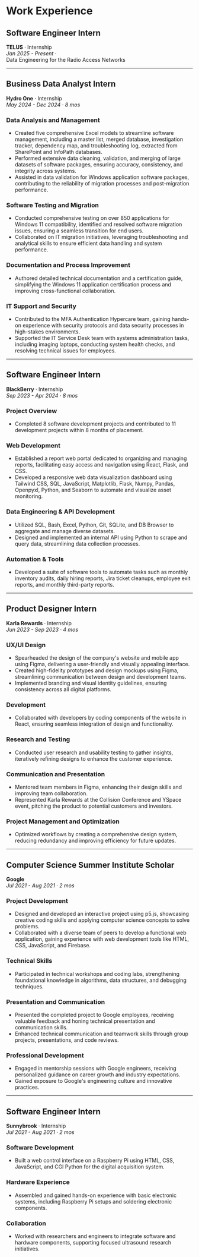 
# Work Experience

## Software Engineer Intern
**TELUS** · Internship  
*Jan 2025 - Present ·*  
Data Engineering for the Radio Access Networks

---

## Business Data Analyst Intern
**Hydro One** · Internship  
*May 2024 - Dec 2024 · 8 mos*  

### Data Analysis and Management  
- Created five comprehensive Excel models to streamline software management, including a master list, merged database, investigation tracker, dependency map, and troubleshooting log, extracted from SharePoint and InfoPath databases.  
- Performed extensive data cleaning, validation, and merging of large datasets of software packages, ensuring accuracy, consistency, and integrity across systems.  
- Assisted in data validation for Windows application software packages, contributing to the reliability of migration processes and post-migration performance.  

### Software Testing and Migration  
- Conducted comprehensive testing on over 850 applications for Windows 11 compatibility, identified and resolved software migration issues, ensuring a seamless transition for end users.  
- Collaborated on IT migration initiatives, leveraging troubleshooting and analytical skills to ensure efficient data handling and system performance.  

### Documentation and Process Improvement  
- Authored detailed technical documentation and a certification guide, simplifying the Windows 11 application certification process and improving cross-functional collaboration.  

### IT Support and Security  
- Contributed to the MFA Authentication Hypercare team, gaining hands-on experience with security protocols and data security processes in high-stakes environments.  
- Supported the IT Service Desk team with systems administration tasks, including imaging laptops, conducting system health checks, and resolving technical issues for employees.  

---

## Software Engineer Intern
**BlackBerry** · Internship  
*Sep 2023 - Apr 2024 · 8 mos*  

### Project Overview  
- Completed 8 software development projects and contributed to 11 development projects within 8 months of placement.  

### Web Development  
- Established a report web portal dedicated to organizing and managing reports, facilitating easy access and navigation using React, Flask, and CSS.  
- Developed a responsive web data visualization dashboard using Tailwind CSS, SQL, JavaScript, Matplotlib, Flask, Numpy, Pandas, Openpyxl, Python, and Seaborn to automate and visualize asset monitoring.  

### Data Engineering & API Development  
- Utilized SQL, Bash, Excel, Python, Git, SQLite, and DB Browser to aggregate and manage diverse datasets.  
- Designed and implemented an internal API using Python to scrape and query data, streamlining data collection processes.  

### Automation & Tools  
- Developed a suite of software tools to automate tasks such as monthly inventory audits, daily hiring reports, Jira ticket cleanups, employee exit reports, and monthly third-party reports.  

---

## Product Designer Intern
**Karla Rewards** · Internship  
*Jun 2023 - Sep 2023 · 4 mos*  

### UX/UI Design  
- Spearheaded the design of the company's website and mobile app using Figma, delivering a user-friendly and visually appealing interface.  
- Created high-fidelity prototypes and design mockups using Figma, streamlining communication between design and development teams.  
- Implemented branding and visual identity guidelines, ensuring consistency across all digital platforms.  

### Development  
- Collaborated with developers by coding components of the website in React, ensuring seamless integration of design and functionality.  

### Research and Testing  
- Conducted user research and usability testing to gather insights, iteratively refining designs to enhance the customer experience.  

### Communication and Presentation  
- Mentored team members in Figma, enhancing their design skills and improving team collaboration.  
- Represented Karla Rewards at the Collision Conference and YSpace event, pitching the product to potential customers and investors.  

### Project Management and Optimization  
- Optimized workflows by creating a comprehensive design system, reducing redundancy and improving efficiency for future updates.  

---

## Computer Science Summer Institute Scholar
**Google**  
*Jul 2021 - Aug 2021 · 2 mos*  

### Project Development  
- Designed and developed an interactive project using p5.js, showcasing creative coding skills and applying computer science concepts to solve problems.  
- Collaborated with a diverse team of peers to develop a functional web application, gaining experience with web development tools like HTML, CSS, JavaScript, and Firebase.  

### Technical Skills  
- Participated in technical workshops and coding labs, strengthening foundational knowledge in algorithms, data structures, and debugging techniques.  

### Presentation and Communication  
- Presented the completed project to Google employees, receiving valuable feedback and honing technical presentation and communication skills.  
- Enhanced technical communication and teamwork skills through group projects, presentations, and code reviews.  

### Professional Development  
- Engaged in mentorship sessions with Google engineers, receiving personalized guidance on career growth and industry expectations.  
- Gained exposure to Google's engineering culture and innovative practices.  

---

## Software Engineer Intern
**Sunnybrook** · Internship  
*Jul 2021 - Aug 2021 · 2 mos*  

### Software Development  
- Built a web control interface on a Raspberry Pi using HTML, CSS, JavaScript, and CGI Python for the digital acquisition system.  

### Hardware Experience  
- Assembled and gained hands-on experience with basic electronic systems, including Raspberry Pi setups and soldering electronic components.  

### Collaboration  
- Worked with researchers and engineers to integrate software and hardware components, supporting focused ultrasound research initiatives.
```

